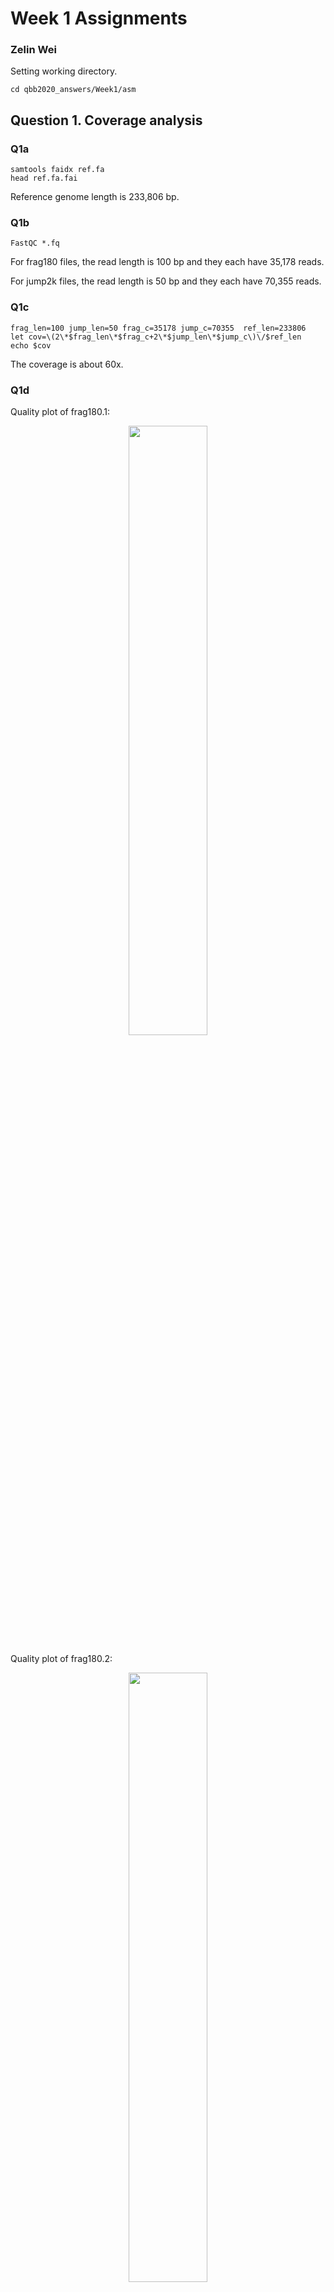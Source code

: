 # Week 1 Assignments
### Zelin Wei
Setting working directory.

	cd qbb2020_answers/Week1/asm

## Question 1. Coverage analysis
### Q1a
	samtools faidx ref.fa
	head ref.fa.fai
Reference genome length is 233,806 bp.

### Q1b
	FastQC *.fq
For frag180 files, the read length is 100 bp and they each have 35,178 reads.

For jump2k files, the read length is 50 bp and they each have 70,355 reads.

### Q1c
	frag_len=100 jump_len=50 frag_c=35178 jump_c=70355 	ref_len=233806
	let cov=\(2\*$frag_len\*$frag_c+2\*$jump_len\*$jump_c\)\/$ref_len
	echo $cov
The coverage is about 60x.

### Q1d
Quality plot of frag180.1:

<center><img src="frag180_1_per_base_quality.png" width="50%" height="50%"/></center>

Quality plot of frag180.2:

<center><img src="frag180_2_per_base_quality.png" width="50%" height="50%"/></center>

</center>Quality plot of jump2k.1:

<center><img src="jump2k_1_per_base_quality.png" width="50%" height="50%"/></center>

Quality plot of jump2k.2:

<center><img src="jump2k_2_per_base_quality.png" width="50%" height="50%"/></center>

## Question 2. Kmer analysis
### Q2a

	jellyfish count -m 21 -C -s 1000000 *.fq
	jellyfish histo *.jf > mer_counts.hist
	less mer_counts.hist
1091 21-mers have 50 counts.

### Q2b

	jellyfish dump -c -t mer_counts.jf | sort -k 2 -nr | head > Top10_21mers.txt
The outputs are:

<center>

|21-mer sequence|Count number|
|----|:----:|
|GCCCACTAATTAGTGGGCGCC|105|
|CGCCCACTAATTAGTGGGCGC|104|
|CCCACTAATTAGTGGGCGCCG|104|
|ACGGCGCCCACTAATTAGTGG|101|
|CAGGCCAGCTTATAAGCTGGC|98|
|AACAGGCCAGCTTATAAGCTG|98|
|ACAGGCCAGCTTATAAGCTGG|97|
|AGGCCAGCTTATAAGCTGGCC|95|
|AGCATCGCCCACATGTGGGCG|83|
|GCATCGCCCACATGTGGGCGA|82|

</center>

### Q2c
Upload the hist file to [GenomeScope](http://www.genomescope.org). Set kmer length to 21 and read length to 100 (although jump files only have a read length of 50 bp).

The [results](http://qb.cshl.edu/genomescope/analysis.php?code=ALOfmJMGxV74n9lusws7) show that the min genome haploid length is 233,468 bp.

### Q2d
GenomeScope estimated that the genome length is between 233,468 bp and 233,805 bp, very close to the actual length (233,806 bp), so it did very well.

## Question 3. *De novo* assembly
Assemble the genome using <font color=#ea4335>`spades`</font>:

	spades.py --pe1-1 frag180.1.fq --pe1-2 frag180.2.fq --mp1-1 jump2k.1.fq --mp1-2 jump2k.2.fq -o assembled -t 4 -k 31
### Q3a
	grep -c '>' assembled/contigs.fasta
The line gives 4, meaning that we have 4 contigs.
### Q3b
	samtools faidx assembled/contigs.fasta
	head assembled/contigs.fasta.fai
The results are:

<center>

|Name|Length|Offset|Linebases|Linewidth|
|----|----|----|----|----|
|NODE_1_length_105831_cov_20.671371|105831 | 36   |   60   |   61|
|NODE_2_length_47861_cov_20.231319|47861 |  107666 | 60   |   61|
|NODE_3_length_41352_cov_20.588756    |   41352 |  156360 | 60   |   61|
|NODE_4_length_39423_cov_20.384723    |   39423 |  198437 | 60   |   61|

</center>

The column 'Length' corresponds to the length of the contigs.

Thus the total length of all contigs is 234,467 bp.
### Q3c
	sort -k 2 -nr assembled/contigs.fasta.fai|head -1
This line gives that NODE\_1\_length\_105831\_cov\_20.671371 is the biggest contig with a length of 105,831 bp.
### Q3d
Write a python script [`GetN50.py`](GetN50.py), and run the following lines:

	sort -k 2 -nr asm/assembled/contigs.fasta.fai > sorted_contigs.fai
	python GetN50.py sorted_contigs.fai 233806
It gives that the N50 contig length is 47,861 bp.

## Question 4. Whole genome alignment
### Q4a
	dnadiff asm/ref.fa  asm/assembled/contigs.fasta
The average identify of my assembly compared to the ref genome is 100 %.
### Q4b
	nucmer -p nucmer asm/ref.fa  asm/assembled/contigs.fasta
	show-coords nucmer.delta
The outputs give that the longest alignment length is 105,831 bp.
### Q4c
	less out.report
The report gives that there is one 712-bp insertion in the query assembly, and five small insertions in the reference genome (that is 5 deletions in query assembly).

## Question 5. Decoding the insertion
Download the decoder script:

	wget https://raw.githubusercontent.com/bxlab/qbb2020/master/week1/ported_decoder.py
### Q5a
	show-coords out.delta
It gives that the insertion should be on NODE\_3\_length\_41352\_cov\_20.588756: 13,854...14,565 bp. It corresponds to 26,789...26,790 bp on the reference genome.
### Q5b
The insertion length in my assembly is 712 bp according to <font color=#ea4335>`less out.report`</font> and <font color=#ea4335>`show-coords out.delta`</font>.
### Q5c
Extract the insertion from my assembly:

	samtools faidx asm/assembled/contigs.fasta NODE_3_length_41352_cov_20.588756:13,854-14565 > Insertion_seq.fa
### Q5d
Run the following line:
	
	python ported_decoder.py --decode --rev_comp --input Insertion_seq.fa
And it gives:

<center><font color=red size=5 face=copperplate>Congratulations to the 2020 CMDB @ JHU class!  Keep on looking for little green aliens...</font></center>











